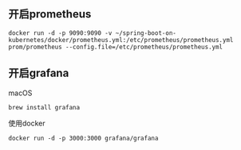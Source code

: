 ## 开启prometheus
```shell
docker run -d -p 9090:9090 -v ~/spring-boot-on-kubernetes/docker/prometheus.yml:/etc/prometheus/prometheus.yml prom/prometheus --config.file=/etc/prometheus/prometheus.yml
```

## 开启grafana
macOS
```shell
brew install grafana
```
使用docker
```shell
docker run -d -p 3000:3000 grafana/grafana
```